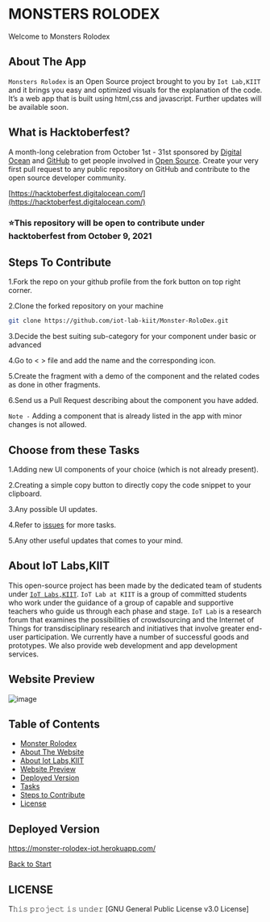  <a name="title"></a>
# MONSTERS ROLODEX

Welcome to Monsters Rolodex


<a name="about"></a>
## About The App
`Monsters Rolodex` is an Open Source project brought to you by `Iot Lab,KIIT` and it brings you easy and optimized visuals for the explanation of the code. 
It’s a web app that is built using html,css and javascript. Further updates will be available soon.



## What is Hacktoberfest?
A month-long celebration from October 1st - 31st sponsored by [Digital Ocean](https://hacktoberfest.digitalocean.com/) and [GitHub](https://github.com/blog/2433-celebrate-open-source-this-october-with-hacktoberfest) to get people involved in [Open Source](https://github.com/open-source). Create your very first pull request to any public repository on GitHub and contribute to the open source developer community.

[https://hacktoberfest.digitalocean.com/](https://hacktoberfest.digitalocean.com/)

### ⭐This repository will be open to contribute under hacktoberfest from October 9, 2021

<a name="contribute"></a>
## Steps To Contribute

1.Fork the repo on your github profile from the fork button on top right corner.

2.Clone the forked repository on your machine
```bash
git clone https://github.com/iot-lab-kiit/Monster-RoloDex.git
```

3.Decide the best suiting sub-category for your component under basic or advanced

4.Go to < > file and add the name and the corresponding icon.

5.Create the fragment with a demo of the component and the related codes as done in other fragments.

6.Send us a Pull Request describing about the component you have added.

`Note -` Adding a component that is already listed in the app with minor changes is not allowed.

<a name="tasks"></a>
## Choose from these Tasks
1.Adding new UI components of your choice (which is not already present).

2.Creating a simple copy button to directly copy the code snippet to your clipboard. 

3.Any possible UI updates.

4.Refer to [issues](https://github.com/iot-lab-kiit/Monster-RoloDex/issues) for more tasks.

5.Any other useful updates that comes to your mind.


<a name="about_developers"></a>
## About IoT Labs,KIIT
This open-source project has been made by the dedicated team of students under [`IoT Labs,KIIT`](https://iotkiit.in/).
`IoT Lab at KIIT` is a group of committed students who work under the guidance of a group of capable and supportive teachers who guide us through each phase and stage. 
`IoT Lab` is a research forum that examines the possibilities of crowdsourcing and the Internet of Things for transdisciplinary research and initiatives that involve 
greater end-user participation. We currently have a number of successful goods and prototypes. We also provide web development and app development services.

<a name="preview"></a>
## Website Preview
![image](https://user-images.githubusercontent.com/73037598/136549088-00ef2b5d-c30d-4732-8d6f-15687c498205.png)


<a name="contents"></a>
## Table of Contents
- [Monster Rolodex](#title)
- [About The Website](#about)
- [About Iot Labs,KIIT](#about_developers)
- [Website Preview](#preview)
- [Deployed Version](#play)
- [Tasks](#tasks)
- [Steps to Contribute](#contribute)
- [License](#license)

<a name="play"></a>
## Deployed Version
https://monster-rolodex-iot.herokuapp.com/

[Back to Start](#title)

<a name="license"></a>
## LICENSE
T𝚑𝚒𝚜 𝚙𝚛𝚘𝚓𝚎𝚌𝚝 𝚒𝚜 𝚞𝚗𝚍𝚎𝚛 [GNU General Public License v3.0 License]






